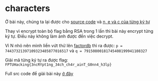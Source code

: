 # characters

Ở bài này, chúng ta lại được cho [source code](enc.py) và [n, e và c của từng ký tự](out.txt)

Thay vì encrypt toàn bộ flag bằng RSA trong 1 lần thì bài này encrypt từng ký tự. Điều này không làm ảnh được đến việc decrypt.

Vì N nhỏ nên mình liền vứt thử lên [factordb](http://factordb.com/) thì ra được:
`p = 74437321397109323485877016517`
và
`q = 79150800181745408199941108327`

Giải mã từng ký tự ra được flag: `FPTUHacking{3ncRYpt1ng_34ch_ch4r_ainT_G0nn4_h3lp}`

Full src code để giải bài này [ở đây](dec.py)
